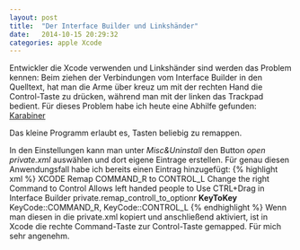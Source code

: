 ```yaml
---
layout: post
title:  "Der Interface Builder und Linkshänder"
date:   2014-10-15 20:29:32
categories: apple Xcode
---
```

Entwickler die Xcode verwenden und Linkshänder sind werden das Problem kennen: Beim ziehen der Verbindungen vom Interface Builder in den Quelltext, hat man die Arme über kreuz um mit der rechten Hand die Control-Taste zu drücken, während man mit der linken das Trackpad bedient. Für dieses Problem habe ich heute eine Abhilfe gefunden: [Karabiner](https://pqrs.org/osx/karabiner/)

Das kleine Programm erlaubt es, Tasten beliebig zu remappen.

In den Einstellungen kann man unter *Misc&Uninstall* den Button *open private.xml* auswählen und dort eigene Eintrage erstellen. Für genau diesen Anwendungsfall habe ich bereits einen Eintrag hinzugefügt:
{% highlight xml %}
<item>
    <only>XCODE</only>
    <name>Remap COMMAND_R to CONTROL_L</name>
    <appendix>Change the right Command to Control</appendix>
    <appendix>Allows left handed people to Use CTRL+Drag in Interface Builder</appendix>
    <identifier>private.remap_controll_to_optionr</identifier>
    <autogen>__KeyToKey__ KeyCode::COMMAND_R, KeyCode::CONTROL_L</autogen>
</item>
{% endhighlight %}
Wenn man diesen in die private.xml kopiert und anschließend aktiviert, ist in Xcode die rechte Command-Taste zur Control-Taste gemapped. Für mich sehr angenehm.